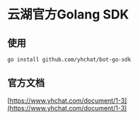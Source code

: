 # 云湖官方Golang SDK
## 使用
```
go install github.com/yhchat/bot-go-sdk
```

## 官方文档
[https://www.yhchat.com/document/1-3](https://www.yhchat.com/document/1-3)